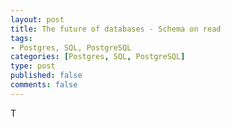 ```yaml
--- 
layout: post
title: The future of databases - Schema on read
tags: 
- Postgres, SQL, PostgreSQL
categories: [Postgres, SQL, PostgreSQL]
type: post
published: false
comments: false
---
```


T